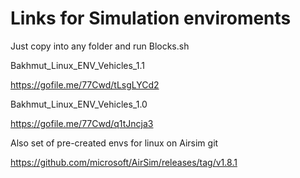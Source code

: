 # Links for Simulation enviroments  

Just copy into any folder and run Blocks.sh

Bakhmut_Linux_ENV_Vehicles_1.1

https://gofile.me/77Cwd/tLsgLYCd2

Bakhmut_Linux_ENV_Vehicles_1.0

https://gofile.me/77Cwd/q1tJncja3

Also set of pre-created envs for linux on Airsim git

https://github.com/microsoft/AirSim/releases/tag/v1.8.1